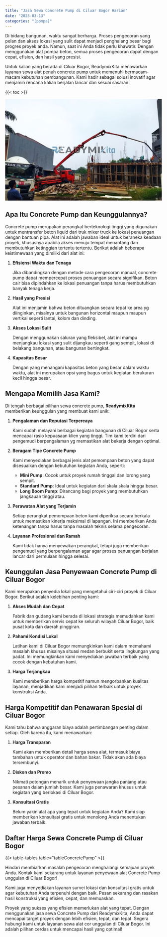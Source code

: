 ```yaml
---
title: "Jasa Sewa Concrete Pump di Ciluar Bogor Harian"
date: "2023-03-13"
categories: "[pompa]"
---
```


Di bidang bangunan, waktu sangat berharga. Proses pengecoran yang pelan dan akses lokasi yang sulit dapat menjadi penghalang besar bagi progres proyek anda. Namun, saat ini Anda tidak perlu khawatir. Dengan menggunakan alat pompa beton, semua proses pengecoran dapat dengan cepat, efisien, dan hasil yang presisi.

Untuk kalian yang berada di Ciluar Bogor, ReadymixKita menawarkan layanan sewa alat penuh concrete pump untuk memenuhi bermacam-macam kebutuhan pembangunan. Kami hadir sebagai solusi inovatif agar menjamin rencana kalian berjalan lancar dan sesuai sasaran.

{{< toc >}}

![Jasa Sewa Concrete Pump di Ciluar Bogor Harian](/images/pompa/sewa-pompa-16.jpg)

## Apa Itu Concrete Pump dan Keunggulannya?

Concrete pump merupakan perangkat berteknologi tinggi yang digunakan untuk mentransfer beton liquid dari truk mixer truck ke lokasi penuangan dengan bantuan pipa. Alat ini adalah jawaban ideal untuk beraneka keadaan proyek, khususnya apabila akses menuju tempat menantang dan membutuhkan ketinggian tertentu tertentu. Berikut adalah beberapa keistimewaan yang dimiliki dari alat ini:

1. **Efisiensi Waktu dan Tenaga**

   Jika dibandingkan dengan metode cara pengecoran manual, concrete pump dapat mempercepat proses penuangan secara signifikan. Beton cair bisa dipindahkan ke lokasi penuangan tanpa harus membutuhkan banyak tenaga kerja.

2. **Hasil yang Presisi**

   Alat ini menjamin bahwa beton dituangkan secara tepat ke area yg diinginkan, misalnya untuk bangunan horizontal maupun maupun vertikal seperti lantai, kolom dan dinding.

3. **Akses Lokasi Sulit**

   Dengan menggunakan saluran yang fleksibel, alat ini mampu menjangkau lokasi yang sulit dijangkau seperti gang sempit, lokasi di belakang bangunan, atau bangunan bertingkat.

4. **Kapasitas Besar**

   Dengan yang menangani kapasitas beton yang besar dalam waktu waktu, alat ini merupakan opsi yang bagus untuk kegiatan berukuran kecil hingga besar.

## Mengapa Memilih Jasa Kami?

Di tengah berbagai pilihan sewa concrete pump, **ReadymixKita** memberikan keunggulan yang membuat kami unik:

1. **Pengalaman dan Reputasi Terpercaya**

   Kami sudah melayani berbagai kegiatan bangunan di Ciluar Bogor serta mencapai rasio kepuasaan klien yang tinggi. Tim kami terdiri dari pengemudi berpengalaman yg memastikan alat bekerja dengan optimal.

2. **Beragam Tipe Concrete Pump**

   Kami menyediakan berbagai jenis alat pemompaan beton yang dapat disesuaikan dengan kebutuhan kegiatan Anda, seperti:
   - **Mini Pump**: Cocok untuk proyek rumah tinggal dan lorong yang sempit.
   - **Standard Pump**: Ideal untuk kegiatan dari skala skala hingga besar.
   - **Long Boom Pump**: Dirancang bagi proyek yang membutuhkan jangkauan tinggi atau.

3. **Perawatan Alat yang Terjamin**

   Setiap perangkat pemompaan beton kami diperiksa secara berkala untuk memastikan kinerja maksimal di lapangan. Ini memberikan Anda ketenangan tanpa harus tanpa masalah teknis selama pengecoran.

4. **Layanan Profesional dan Ramah**

   Kami tidak hanya menyewakan perangkat, tetapi juga memberikan pengemudi yang berpengalaman agar agar proses penuangan berjalan lancar dari permulaan hingga selesai.

## Keunggulan Jasa Penyewaan Concrete Pump di Ciluar Bogor

Kami merupakan penyedia lokal yang mengetahui ciri-ciri proyek di Ciluar Bogor. Berikut adalah kelebihan penting kami:

1. **Akses Mudah dan Cepat**

   Fabrik dan gudang kami berada di lokasi strategis memudahkan kami untuk memberikan servis cepat ke seluruh wilayah Ciluar Bogor, baik pusat kota dan daerah pinggiran.

2. **Pahami Kondisi Lokal**

   Latihan kami di Ciluar Bogor memungkinkan kami dalam memahami masalah khusus misalnya situasi medan berbukit serta lingkungan yang padat. Ini memungkinkan kami menyediakan jawaban terbaik yang cocok dengan kebutuhan kami.

3. **Harga Terjangkau**

   Kami memberikan harga kompetitif namun mengorbankan kualitas layanan, menjadikan kami menjadi pilihan terbaik untuk proyek konstruksi Anda.

## Harga Kompetitif dan Penawaran Spesial di Ciluar Bogor

Kami tahu bahwa anggaran biaya adalah pertimbangan penting dalam setiap. Oleh karena itu, kami menawarkan:

1. **Harga Transparan**

   Kami akan memberikan detail harga sewa alat, termasuk biaya tambahan untuk operator dan bahan bakar. Tidak akan ada biaya tersembunyi.

2. **Diskon dan Promo**

   Nikmati potongan menarik untuk penyewaan jangka panjang atau pesanan dalam jumlah besar. Kami juga penawaran khusus untuk kegiatan yang berlokasi di Ciluar Bogor.

3. **Konsultasi Gratis**

   Belum yakin alat apa yang tepat untuk kegiatan Anda? Kami siap memberikan konsultasi gratis untuk menolong Anda menentukan jawaban terbaik.

## Daftar Harga Sewa Concrete Pump di Ciluar Bogor

{{< table-tables table="tableConcretePump" >}}

Hindari membiarkan masalah pengecoran menghalangi kemajuan proyek Anda. Kontak kami sekarang untuk layanan penyewaan alat Concrete Pump unggulan di Ciluar Bogor!

Kami juga menyediakan layanan survei lokasi dan konsultasi gratis untuk agar kebutuhan Anda terpenuhi dengan baik. Pesan sekarang dan rasakan hasil konstruksi yang efisien, cepat, dan memuaskan.

Proyek yang sukses yang efisien memerlukan alat yang tepat. Dengan menggunakan jasa sewa Concrete Pump dari ReadymixKita, Anda dapat mencapai target proyek dengan lebih efisien, tepat, dan tepat. Segera hubungi kami untuk layanan sewa alat cor unggulan di Ciluar Bogor. Ini adalah pilihan cerdas untuk mencapai hasil yang optimal!
